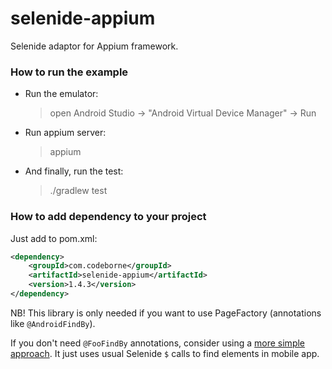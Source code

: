 # selenide-appium

Selenide adaptor for Appium framework.

### How to run the example

* Run the emulator:

  > open Android Studio -> "Android Virtual Device Manager" -> Run

* Run appium server:
   > appium

* And finally, run the test:
   > ./gradlew test

### How to add dependency to your project

Just add to pom.xml:

```xml
<dependency>
    <groupId>com.codeborne</groupId>
    <artifactId>selenide-appium</artifactId>
    <version>1.4.3</version>
</dependency>
```

NB! This library is only needed if you want to use PageFactory (annotations like `@AndroidFindBy`).

If you don't need `@FooFindBy` annotations, consider using a [more simple approach](https://github.com/selenide-examples/selenide-appium).
It just uses usual Selenide `$` calls to find elements in mobile app. 
